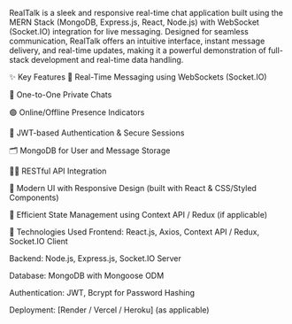 RealTalk is a sleek and responsive real-time chat application built using the MERN Stack (MongoDB, Express.js, React, Node.js) with WebSocket (Socket.IO) integration for live messaging. Designed for seamless communication, RealTalk offers an intuitive interface, instant message delivery, and real-time updates, making it a powerful demonstration of full-stack development and real-time data handling.

✨ Key Features
🔄 Real-Time Messaging using WebSockets (Socket.IO)

👥 One-to-One Private Chats

🟢 Online/Offline Presence Indicators

🔐 JWT-based Authentication & Secure Sessions

🗂️ MongoDB for User and Message Storage

🧑‍💻 RESTful API Integration

🎨 Modern UI with Responsive Design (built with React & CSS/Styled Components)

🚀 Efficient State Management using Context API / Redux (if applicable)

🧠 Technologies Used
Frontend: React.js, Axios, Context API / Redux, Socket.IO Client

Backend: Node.js, Express.js, Socket.IO Server

Database: MongoDB with Mongoose ODM

Authentication: JWT, Bcrypt for Password Hashing

Deployment: [Render / Vercel / Heroku] (as applicable)

